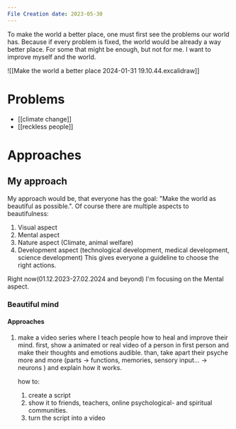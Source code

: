 ```yaml
---
File Creation date: 2023-05-30
---
```

To make the world a better place, one must first see the problems our world has. Because if every problem is fixed, the world would be already a way better place. For some that might be enough, but not for me. I want to improve myself and the world.

![[Make the world a better place 2024-01-31 19.10.44.excalidraw]]



# Problems 
- [[climate change]]
- [[reckless people]]

# Approaches

## My approach
My approach would be, that everyone has the goal: "Make the world as beautiful as possible.". Of course there are multiple aspects to beautifulness:
1. Visual aspect
2. Mental aspect
3. Nature aspect (Climate, animal welfare)
4. Development aspect (technological development, medical development, science development)
This gives everyone a guideline to choose the right actions.

Right now(01.12.2023-27.02.2024 and beyond) I'm focusing on the Mental aspect. 
### Beautiful mind
#### Approaches 
1. make a video series where I teach people how to heal and improve their mind.
	first, show a animated or real video of a person in first person and make their thoughts and emotions audible.
	than, take apart their psyche more and more (parts -> functions, memories, sensory input... -> neurons ) and explain how it works.
	
	how to: 
	1. create a script 
	2. show it to friends, teachers, online psychological- and spiritual communities.
	3. turn the script into a video